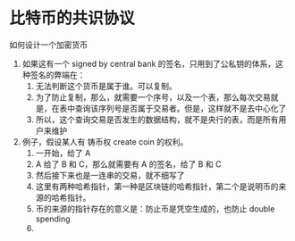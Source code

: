 # 比特币的共识协议

如何设计一个加密货币
1. 如果这有一个 signed by central bank 的签名，只用到了公私钥的体系，这种签名的弊端在：
    1. 无法判断这个货币是属于谁。可以复制。
    2. 为了防止复制，那么，就需要一个序号，以及一个表，那么每次交易就是，在表中查询该序列号是否属于交易者。但是，这样就不是去中心化了
    3. 所以，这个查询交易是否发生的数据结构，就不是央行的表，而是所有用户来维护
2. 例子，假设某人有 铸币权 create coin 的权利。
    1. 一开始，给了 A
    2. A 给了 B 和 C，那么就需要有 A 的签名，给了 B 和 C
    3. 然后接下来也是一连串的交易，就不细写了
    4. 这里有两种哈希指针，第一种是区块链的哈希指针，第二个是说明币的来源的哈希指针。
    5. 币的来源的指针存在的意义是：防止币是凭空生成的，也防止 double spending
    6. 

